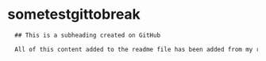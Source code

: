 # sometestgittobreak

```md
  ## This is a subheading created on GitHub

  All of this content added to the readme file has been added from my remote GitHub repository.
  ```
